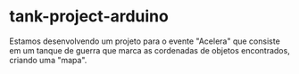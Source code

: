 # tank-project-arduino
Estamos desenvolvendo um projeto para o evente "Acelera" que consiste em um tanque de guerra que marca as cordenadas de objetos encontrados, criando uma "mapa".
